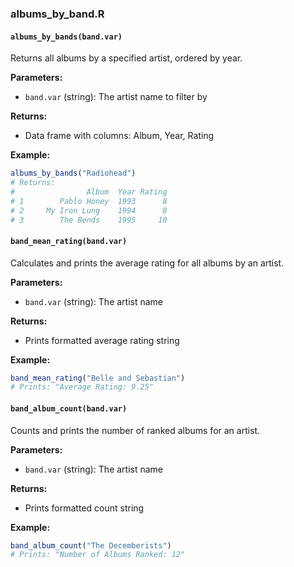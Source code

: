 ### albums_by_band.R

#### `albums_by_bands(band.var)`

Returns all albums by a specified artist, ordered by year.

**Parameters:**

- `band.var` (string): The artist name to filter by

**Returns:**

- Data frame with columns: Album, Year, Rating

**Example:**

```r
albums_by_bands("Radiohead")
# Returns:
#                Album  Year Rating
# 1        Pablo Honey  1993      8
# 2     My Iron Lung    1994      8
# 3        The Bends    1995     10
```

#### `band_mean_rating(band.var)`

Calculates and prints the average rating for all albums by an artist.

**Parameters:**

- `band.var` (string): The artist name

**Returns:**

- Prints formatted average rating string

**Example:**

```r
band_mean_rating("Belle and Sebastian")
# Prints: "Average Rating: 9.25"
```

#### `band_album_count(band.var)`

Counts and prints the number of ranked albums for an artist.

**Parameters:**

- `band.var` (string): The artist name

**Returns:**

- Prints formatted count string

**Example:**

```r
band_album_count("The Decemberists")
# Prints: "Number of Albums Ranked: 12"
```
